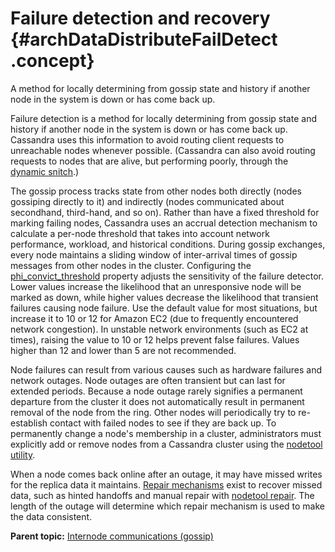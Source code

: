 # Failure detection and recovery {#archDataDistributeFailDetect .concept}

A method for locally determining from gossip state and history if another node in the system is down or has come back up.

Failure detection is a method for locally determining from gossip state and history if another node in the system is down or has come back up. Cassandra uses this information to avoid routing client requests to unreachable nodes whenever possible. \(Cassandra can also avoid routing requests to nodes that are alive, but performing poorly, through the [dynamic snitch](archSnitchesAbout.md).\)

The gossip process tracks state from other nodes both directly \(nodes gossiping directly to it\) and indirectly \(nodes communicated about secondhand, third-hand, and so on\). Rather than have a fixed threshold for marking failing nodes, Cassandra uses an accrual detection mechanism to calculate a per-node threshold that takes into account network performance, workload, and historical conditions. During gossip exchanges, every node maintains a sliding window of inter-arrival times of gossip messages from other nodes in the cluster. Configuring the [phi\_convict\_threshold](../configuration/configCassandra_yaml.md#phi_convict_threshold) property adjusts the sensitivity of the failure detector. Lower values increase the likelihood that an unresponsive node will be marked as down, while higher values decrease the likelihood that transient failures causing node failure. Use the default value for most situations, but increase it to 10 or 12 for Amazon EC2 \(due to frequently encountered network congestion\). In unstable network environments \(such as EC2 at times\), raising the value to 10 or 12 helps prevent false failures. Values higher than 12 and lower than 5 are not recommended.

Node failures can result from various causes such as hardware failures and network outages. Node outages are often transient but can last for extended periods. Because a node outage rarely signifies a permanent departure from the cluster it does not automatically result in permanent removal of the node from the ring. Other nodes will periodically try to re-establish contact with failed nodes to see if they are back up. To permanently change a node's membership in a cluster, administrators must explicitly add or remove nodes from a Cassandra cluster using the [nodetool utility](../tools/toolsNodetool.md).

When a node comes back online after an outage, it may have missed writes for the replica data it maintains. [Repair mechanisms](../operations/opsRepairNodesTOC.md) exist to recover missed data, such as hinted handoffs and manual repair with [nodetool repair](../tools/toolsRepair.md). The length of the outage will determine which repair mechanism is used to make the data consistent.

**Parent topic:** [Internode communications \(gossip\)](../../cassandra/architecture/archGossipAbout.md)

